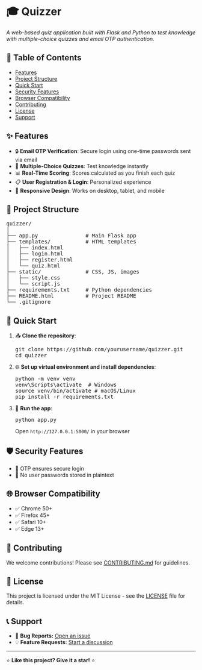 <!DOCTYPE html>

<html lang="en">


<h1>🎓 Quizzer</h1>
<p><em>A web-based quiz application built with Flask and Python to test knowledge with multiple-choice quizzes and email OTP authentication.</em></p>

<h2>📌 Table of Contents</h2>
<ul>
    <li><a href="#features">Features</a></li>
    <li><a href="#project-structure">Project Structure</a></li>
    <li><a href="#quick-start">Quick Start</a></li>
    <li><a href="#security-features">Security Features</a></li>
    <li><a href="#browser-compatibility">Browser Compatibility</a></li>
    <li><a href="#contributing">Contributing</a></li>
    <li><a href="#license">License</a></li>
    <li><a href="#support">Support</a></li>
</ul>

<h2 id="features">✨ Features</h2>
<ul>
    <li>🔒 <strong>Email OTP Verification</strong>: Secure login using one-time passwords sent via email</li>
    <li>🎯 <strong>Multiple-Choice Quizzes</strong>: Test knowledge instantly</li>
    <li>📊 <strong>Real-Time Scoring</strong>: Scores calculated as you finish each quiz</li>
    <li>📋 <strong>User Registration & Login</strong>: Personalized experience</li>
    <li>📱 <strong>Responsive Design</strong>: Works on desktop, tablet, and mobile</li>
</ul>

<h2 id="project-structure">📂 Project Structure</h2>
<pre>
quizzer/
│
├── app.py               # Main Flask app
├── templates/           # HTML templates
│   ├── index.html
│   ├── login.html
│   ├── register.html
│   └── quiz.html
├── static/              # CSS, JS, images
│   ├── style.css
│   └── script.js
├── requirements.txt     # Python dependencies
├── README.html          # Project README
└── .gitignore
</pre>

<h2 id="quick-start">🚀 Quick Start</h2>
<ol>
    <li>📥 <strong>Clone the repository</strong>:
        <pre>git clone https://github.com/yourusername/quizzer.git
cd quizzer</pre>
    </li>
    <li>🌐 <strong>Set up virtual environment and install dependencies</strong>:
        <pre>python -m venv venv
venv\Scripts\activate  # Windows
source venv/bin/activate # macOS/Linux
pip install -r requirements.txt</pre>
    </li>
    <li>🎯 <strong>Run the app</strong>:
        <pre>python app.py</pre>
        Open <code>http://127.0.0.1:5000/</code> in your browser
    </li>
</ol>

<h2 id="security-features">🛡️ Security Features</h2>
<ul>
    <li>🔐 OTP ensures secure login</li>
    <li>💾 No user passwords stored in plaintext</li>
</ul>

<h2 id="browser-compatibility">🌐 Browser Compatibility</h2>
<ul>
    <li>✅ Chrome 50+</li>
    <li>✅ Firefox 45+</li>
    <li>✅ Safari 10+</li>
    <li>✅ Edge 13+</li>
</ul>

<h2 id="contributing">🤝 Contributing</h2>
<p>We welcome contributions! Please see <a href="CONTRIBUTING.md">CONTRIBUTING.md</a> for guidelines.</p>

<h2 id="license">📄 License</h2>
<p>This project is licensed under the MIT License - see the <a href="proprietary_license_quizzer.md">LICENSE</a> file for details.</p>

<h2 id="support">📞 Support</h2>
<ul>
    <li>🐛 <strong>Bug Reports:</strong> <a href="https://github.com/thecodingdhami/quizzer/issues">Open an issue</a></li>
    <li>💡 <strong>Feature Requests:</strong> <a href="https://github.com/thecodingdhami/quizzer/discussion">Start a discussion</a></li>
</ul>

<hr>
<p>⭐ <strong>Like this project? Give it a star!</strong> ⭐</p>

</body>
</html>
